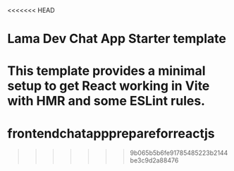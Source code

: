 <<<<<<< HEAD
# Lama Dev Chat App Starter template

This template provides a minimal setup to get React working in Vite with HMR and some ESLint rules.
=======
# frontendchatappprepareforreactjs
>>>>>>> 9b065b5b6fe91785485223b2144be3c9d2a88476
